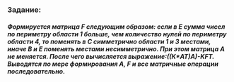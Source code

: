 
### Задание: 
##### Формируется матрица F следующим образом: если в Е сумма чисел по периметру области 1 больше, чем количество нулей по периметру области 4, то поменять в С симметрично области 1 и 3 местами, иначе В и Е поменять местами несимметрично. При этом матрица А не меняется. После чего вычисляется выражение:((К*AT)*А)-K*FT. Выводятся по мере формирования А, F и все матричные операции последовательно.

